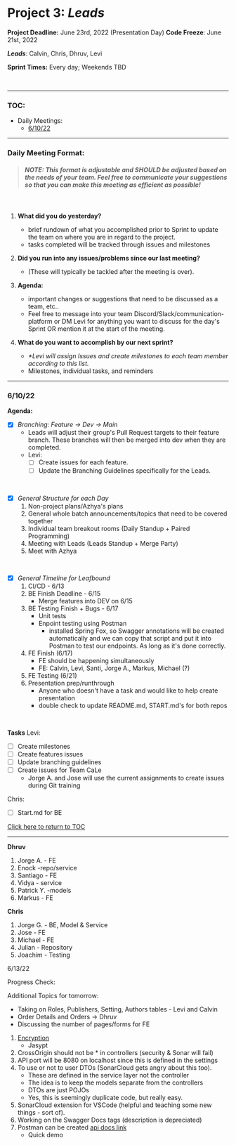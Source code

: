 # Project 3: *Leads*


**Project Deadline:** June 23rd, 2022 (Presentation Day)
**Code Freeze**: June 21st, 2022

_**Leads**_: Calvin, Chris, Dhruv, Levi

**Sprint Times:** Every day; Weekends TBD

<br>
<hr>

### TOC:
- Daily Meetings:
    - [6/10/22](#61022)

<hr>

### Daily Meeting Format:

> ##### _NOTE_: This format is adjustable and SHOULD be adjusted based on the needs of your team. Feel free to communicate your suggestions so that you can make this meeting as efficient as possible!
<br>

1. **What did you do yesterday?**
    - brief rundown of what you accomplished prior to Sprint to update the team on where you are in regard to the project.
    - tasks completed will be tracked through issues and milestones

2. **Did you run into any issues/problems since our last meeting?**
    - (These will typically be tackled after the meeting is over).

3. **Agenda:**
    - important changes or suggestions that  need to be discussed as a team, etc..
    - Feel free to message into your team Discord/Slack/communication-platform or DM Levi for anything you want to discuss for the day's Sprint OR mention it at the start of the meeting.

4. **What do you want to accomplish by our next sprint?**
    - _*Levi will assign Issues and create milestones to each team member according to this list._
    - Milestones, individual tasks, and reminders

<hr>

### 6/10/22

**Agenda:**
- [x] *Branching: Feature -> Dev -> Main*
    - Leads will adjust their group's Pull Request targets to their feature branch. These branches will then be merged into dev when they are completed.
    - Levi:
        - [ ] Create issues for each feature.
        - [ ] Update the Branching Guidelines specifically for the Leads.

<br>

- [x] *General Structure for each Day*
    1. Non-project plans/Azhya's plans
    2. General whole batch announcements/topics that need to be covered together
    3. Individual team breakout rooms (Daily Standup + Paired Programming)
    4. Meeting with Leads (Leads Standup + Merge Party)
    5. Meet with Azhya

<br>

- [x] *General Timeline for Leafbound*
    1. CI/CD - 6/13
    2. BE Finish Deadline - 6/15
        - Merge features into DEV on 6/15
    3. BE Testing Finish + Bugs - 6/17
        - Unit tests
        - Enpoint testing using Postman
            - installed Spring Fox, so Swagger annotations will be created automatically and we can copy that script and put it into Postman to test our endpoints. As long as it's done correctly.
    4. FE Finish (6/17)
        - FE should be happening simultaneously
        - FE: Calvin, Levi, Santi, Jorge A., Markus, Michael (?)
    5. FE Testing (6/21)
    6. Presentation prep/runthrough
        - Anyone who doesn't have a task and would like to help create presentation
        - double check to update README.md, START.md's for both repos
<br>

**Tasks**
Levi:
- [ ] Create milestones
- [ ] Create features issues
- [ ] Update branching guidelines
- [ ] Create issues for Team CaLe
    - Jorge A. and Jose will use the current assignments to create issues during Git training

Chris:
- [ ] Start.md for BE

[Click here to return to TOC](#toc)
<hr>



**Dhruv**
1. Jorge A. - FE
2. Enock -repo/service
3. Santiago - FE
4. Vidya - service
5. Patrick Y. -models
6. Markus - FE

**Chris**
1. Jorge G. - BE, Model & Service
2. Jose - FE
3. Michael - FE
4. Julian - Repository
5. Joachim - Testing



6/13/22

Progress Check:


Additional Topics for tomorrow:
- Taking on Roles, Publishers, Setting, Authors tables - Levi and Calvin
- Order Details and Orders -> Dhruv
- Discussing the number of pages/forms for FE

1. [Encryption](https://medium.com/developervisits/hiding-encrypting-database-password-in-the-application-properties-34d59fe104eb)
    - Jasypt
2. CrossOrigin should not be * in controllers (security & Sonar will fail)
3. API port will be 8080 on localhost since this is defined in the settings
4. To use or not to user DTOs (SonarCloud gets angry about this too).
    - These are defined in the service layer not the controller
    - The idea is to keep the models separate from the controllers
    - DTOs are just POJOs
    - Yes, this is seemingly duplicate code, but really easy.
5. SonarCloud extension for VSCode (helpful and teaching some new things - sort of).
6. Working on the Swagger Docs tags (description is depreciated)
7. Postman can be created [api docs link](http://localhost:8080/v2/api-docs)
    - Quick demo
